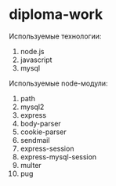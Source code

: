 # diploma-work
Используемые технологии:
1) node.js
2) javascript
3) mysql

Используемые node-модули:
1) path
2) mysql2
3) express
4) body-parser
5) cookie-parser
6) sendmail
7) express-session
8) express-mysql-session
9) multer
10) pug

